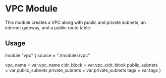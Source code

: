 # VPC Module

This module creates a VPC along with public and private subnets, an internet gateway, and a public route table.

## Usage

module "vpc" {
  source = "./modules/vpc"

  vpc_name       = var.vpc_name
  cidr_block     = var.vpc_cidr_block
  public_subnets = var.public_subnets
  private_subnets = var.private_subnets
  tags           = var.tags
}
